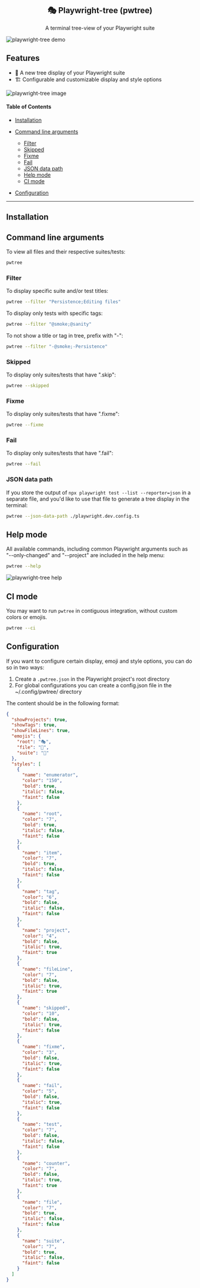  <h2 align=center>🎭 Playwright-tree (pwtree)</h2>
<p align="center">
</p>

<p align="center">
A terminal tree-view of your Playwright suite
</p>

![playwright-tree demo](./demos/pwtree-demo.gif)

## Features

- 🌲 A new tree display of your Playwright suite
- 🏗 Configurable and customizable display and style options

![playwright-tree image](./demos/pwtree.png)

#### Table of Contents

- [Installation](#installation)
- [Command line arguments](#command-line-arguments)

  - [Filter](#filter)
  - [Skipped](#skipped)
  - [Fixme](#fixme)
  - [Fail](#fail)
  - [JSON data path](#JSON-data-path)
  - [Help mode](#help-mode)
  - [CI mode](#ci-mode)

- [Configuration](#configuration)

---

## Installation

## Command line arguments

To view all files and their respective suites/tests:

```bash
pwtree
```

### Filter

To display specific suite and/or test titles:

```bash
pwtree --filter "Persistence;Editing files"
```

To display only tests with specific tags:

```bash
pwtree --filter "@smoke;@sanity"
```

To not show a title or tag in tree, prefix with "-":

```bash
pwtree --filter "-@smoke;-Persistence"
```

### Skipped

To display only suites/tests that have ".skip":

```bash
pwtree --skipped
```

### Fixme

To display only suites/tests that have ".fixme":

```bash
pwtree --fixme
```

### Fail

To display only suites/tests that have ".fail":

```bash
pwtree --fail
```

### JSON data path

If you store the output of `npx playwright test --list --reporter=json` in a separate file, and you'd like to use that file to generate a tree display in the terminal:

```bash
pwtree --json-data-path ./playwright.dev.config.ts
```

## Help mode

All available commands, including common Playwright arguments such as "--only-changed" and "--project" are included in the help menu:

```bash
pwtree --help
```

![playwright-tree help](./demos/pwtree-help.png)

## CI mode

You may want to run `pwtree` in contiguous integration, without custom colors or emojis.

```bash
pwtree --ci
```

## Configuration

If you want to configure certain display, emoji and style options, you can do so in two ways:

1. Create a `.pwtree.json` in the Playwright project's root directory
2. For global configurations you can create a config.json file in the ~/.config/pwtree/ directory

The content should be in the following format:

```json
{
  "showProjects": true,
  "showTags": true,
  "showFileLines": true,
  "emojis": {
    "root": "🎭",
    "file": "🧪",
    "suite": "📁"
  },
  "styles": [
    {
      "name": "enumerator",
      "color": "150",
      "bold": true,
      "italic": false,
      "faint": false
    },
    {
      "name": "root",
      "color": "7",
      "bold": true,
      "italic": false,
      "faint": false
    },
    {
      "name": "item",
      "color": "7",
      "bold": true,
      "italic": false,
      "faint": false
    },
    {
      "name": "tag",
      "color": "6",
      "bold": false,
      "italic": false,
      "faint": false
    },
    {
      "name": "project",
      "color": "4",
      "bold": false,
      "italic": true,
      "faint": true
    },
    {
      "name": "fileLine",
      "color": "7",
      "bold": false,
      "italic": true,
      "faint": true
    },
    {
      "name": "skipped",
      "color": "10",
      "bold": false,
      "italic": true,
      "faint": false
    },
    {
      "name": "fixme",
      "color": "3",
      "bold": false,
      "italic": true,
      "faint": false
    },
    {
      "name": "fail",
      "color": "5",
      "bold": false,
      "italic": true,
      "faint": false
    },
    {
      "name": "test",
      "color": "7",
      "bold": false,
      "italic": false,
      "faint": false
    },
    {
      "name": "counter",
      "color": "7",
      "bold": false,
      "italic": true,
      "faint": true
    },
    {
      "name": "file",
      "color": "7",
      "bold": true,
      "italic": false,
      "faint": false
    },
    {
      "name": "suite",
      "color": "7",
      "bold": true,
      "italic": false,
      "faint": false
    }
  ]
}
```
